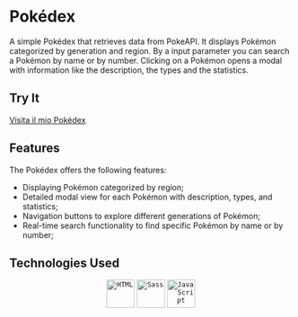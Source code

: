 # Pokédex

A simple Pokédex that retrieves data from PokeAPI.
It displays Pokémon categorized by generation and region.
By a input parameter you can search a Pokémon by name or by number.
Clicking on a Pokémon opens a modal with information like the description, the types and the statistics.

## Try It
[Visita il mio Pokédex](https://Pokédex-wsmomo.netlify.app/)


## Features
The Pokédex offers the following features:
- Displaying Pokémon categorized by region;
- Detailed modal view for each Pokémon with description, types, and statistics;
- Navigation buttons to explore different generations of Pokémon;
- Real-time search functionality to find specific Pokémon by name or by number;

## Technologies Used
<div align="center">
	<code><img height="50" src="https://user-images.githubusercontent.com/25181517/192158954-f88b5814-d510-4564-b285-dff7d6400dad.png" alt="HTML" title="HTML"/></code>
	<code><img height="50" src="https://user-images.githubusercontent.com/25181517/192158956-48192682-23d5-4bfc-9dfb-6511ade346bc.png" alt="Sass" title="Sass"/></code>
	<code><img height="50" src="https://user-images.githubusercontent.com/25181517/117447155-6a868a00-af3d-11eb-9cfe-245df15c9f3f.png" alt="JavaScript" title="JavaScript"/></code>
</div>